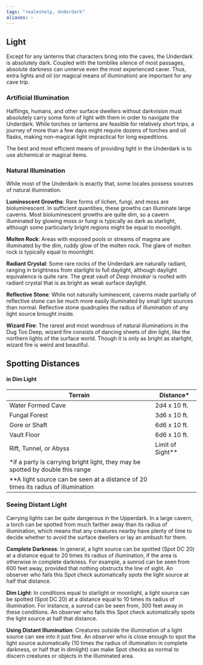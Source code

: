 ```yaml
---
tags: "realmshelp, Underdark"
aliases: ~
---
```


## Light

Except for any lanterns that characters bring into the caves, the Underdark is absolutely dark. Coupled with the tomblike silence of most passages, absolute darkness can unnerve even the most experienced caver. Thus, extra lights and oil (or magical means of illumination) are important for any cave trip.

### Artificial Illumination

Halflings, humans, and other surface dwellers without darkvision must absolutely carry some form of light with them in order to navigate the Underdark. While torches or lanterns are feasible for relatively short trips, a journey of more than a few days might require dozens of torches and oil flasks, making non-magical light impractical for long expeditions.

The best and most efficient means of providing light in the Underdark is to use alchemical or magical items.

### Natural Illumination

While most of the Underdark is exactly that, some locales possess sources of natural illumination.

**Luminescent Growths**: Rare forms of lichen, fungi, and moss are bioluminescent. In sufficient quantities, these growths can illuminate large caverns. Most bioluminescent growths are quite dim, so a cavern illuminated by glowing moss or fungi is typically as dark as starlight, although some particularly bright regions might be equal to moonlight.

**Molten Rock**: Areas with exposed pools or streams of magma are illuminated by the dim, ruddy glow of the molten rock. The glare of molten rock is typically equal to moonlight.

**Radiant Crystal**: Some rare rocks of the Underdark are naturally radiant, ranging in brightness from starlight to full daylight, although daylight equivalence is quite rare. The great vault of *Deep Imaskar* is roofed with radiant crystal that is as bright as weak surface daylight.

**Reflective Stone**: While not naturally luminescent, caverns made partially of reflective stone can be much more easily illuminated by small light sources than normal. Reflective stone quadruples the radius of illumination of any light source brought inside.

**Wizard Fire**: The rarest and most wondrous of natural illuminations in the Dug Too Deep, wizard fire consists of dancing sheets of dim light, like the northern lights of the surface world. Though it is only as bright as starlight, wizard fire is weird and beautiful.

## Spotting Distances

#### in Dim Light

|Terrain|Distance\*|
|-------|---------|
|Water Formed Cave|2d4 x 10 ft.|
|Fungal Forest|3d6 x 10 ft.|
|Gore or Shaft|6d6 x 10 ft.|
|Vault Floor|6d6 x 10 ft.|
|Rift, Tunnel, or Abyss|Limit of Sight\*\*|
|\*if a party is carrying bright light, they may be spotted by double this range||
|\*\*A light source can be seen at a distance of 20 times its radius of illumination||

### Seeing Distant Light

Carrying lights can be quite dangerous in the Upperdark. In a large cavern, a torch can be spotted from much farther away than its radius of illumination, which means that any creatures nearby have plenty of time to decide whether to avoid the surface dwellers or lay an ambush for them.

**Complete Darkness**: In general, a light source can be spotted (Spot DC 20) at a distance equal to 20 times its radius of illumination, if the area is otherwise in complete darkness. For example, a sunrod can be seen from 600 feet away, provided that nothing obstructs the line of sight. An observer who fails this Spot check automatically spots the light source at half that distance.

**Dim Light**: In conditions equal to starlight or moonlight, a light source can be spotted (Spot DC 20) at a distance equal to 10 times its radius of illumination. For instance, a sunrod can be seen from, 300 feet away in these conditions. An observer who fails this Spot check automatically spots the light source at half that distance.

**Using Distant Illumination**: Creatures outside the illumination of a light source can see into it just fine. An observer who is close enough to spot the light source automatically (10 times the radius of illumination in complete darkness, or half that in dimlight) can make Spot checks as normal to discern creatures or objects in the illuminated area.

